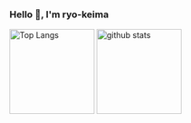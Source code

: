 ### Hello 👋, I'm ryo-keima

<div align="left">
<img alt="Top Langs" height="150px" src="https://github-readme-stats.vercel.app/api/top-langs/?username=ryo-keima&hide=html" />

<img alt="github stats" height="150px" src="https://github-readme-stats.vercel.app/api?username=ryo-keima&show_icons=true&count_private=true&line_height=40" />
</div>
